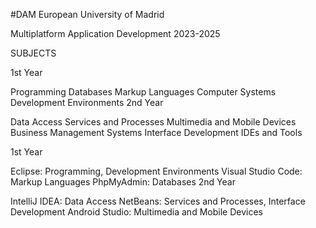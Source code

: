 #DAM European University of Madrid

Multiplatform Application Development 2023-2025

SUBJECTS

1st Year

Programming
Databases
Markup Languages
Computer Systems
Development Environments
2nd Year

Data Access
Services and Processes
Multimedia and Mobile Devices
Business Management Systems
Interface Development
IDEs and Tools

1st Year

Eclipse: Programming, Development Environments
Visual Studio Code: Markup Languages
PhpMyAdmin: Databases
2nd Year

IntelliJ IDEA: Data Access
NetBeans: Services and Processes, Interface Development
Android Studio: Multimedia and Mobile Devices
